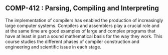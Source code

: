 ## COMP-412 : Parsing, Compiling and Interpreting

The implementation of compilers has enabled the production of increasingly large computer systems. Compilers and assemblers play a crucial role and at the same time are good examples of large and complex programs that have at least in part a sound mathematical basis for the way they work. This course studies the different phases of compiler construction and engineering and scientific issue in each stage.
